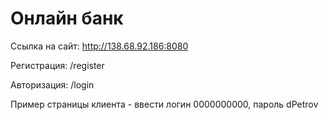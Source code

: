 # Онлайн банк

Ссылка на сайт: http://138.68.92.186:8080

Регистрация: /register

Авторизация: /login

Пример страницы клиента - ввести логин 0000000000, пароль dPetrov
